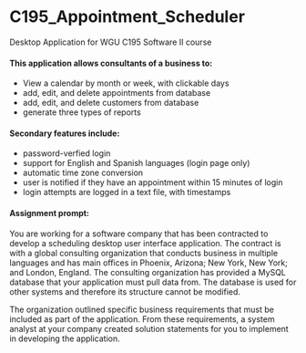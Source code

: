 # C195_Appointment_Scheduler
Desktop Application for WGU C195 Software II course

#### This application allows consultants of a business to:
* View a calendar by month or week, with clickable days
* add, edit, and delete appointments from database
* add, edit, and delete customers from database
* generate three types of reports

#### Secondary features include:
* password-verfied login
* support for English and Spanish languages (login page only)
* automatic time zone conversion
* user is notified if they have an appointment within 15 minutes of login
* login attempts are logged in a text file, with timestamps


#### Assignment prompt:
You are working for a software company that has been contracted to develop a scheduling desktop user interface application. The contract is with a global consulting organization that conducts business in multiple languages and has main offices in Phoenix, Arizona; New York, New York; and London, England. The consulting organization has provided a MySQL database that your application must pull data from. The database is used for other systems and therefore its structure cannot be modified.


The organization outlined specific business requirements that must be included as part of the application. From these requirements, a system analyst at your company created solution statements for you to implement in developing the application. 
